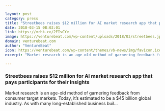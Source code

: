 ```yaml
---

layout: post
category: press
title: "Streetbees raises $12 million for AI market research app that pays participants for their insights"
date: 2018-03-15 08:02:01
link: https://vrhk.co/2FIsCYe
image: https://venturebeat.com/wp-content/uploads/2018/03/streetbees.jpg?fit=1917%2C1014&strip=all
domain: venturebeat.com
author: "VentureBeat"
icon: https://venturebeat.com/wp-content/themes/vb-news/img/favicon.ico
excerpt: "Market research is an age-old method of garnering feedback from consumer target markets. Today, it’s estimated to be a $45 billion global industry. As with many long-established business buil…"

---
```


### Streetbees raises $12 million for AI market research app that pays participants for their insights

Market research is an age-old method of garnering feedback from consumer target markets. Today, it’s estimated to be a $45 billion global industry. As with many long-established business buil…